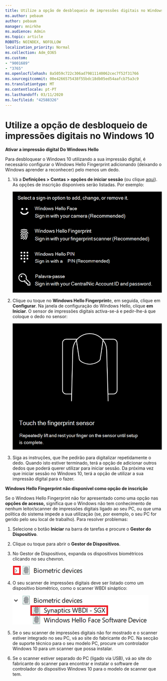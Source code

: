 ```yaml
---
title: Utilize a opção de desbloqueio de impressões digitais no Windows 10
ms.author: pebaum
author: pebaum
manager: mnirkhe
ms.audience: Admin
ms.topic: article
ROBOTS: NOINDEX, NOFOLLOW
localization_priority: Normal
ms.collection: Adm_O365
ms.custom:
- "9001689"
- "3765"
ms.openlocfilehash: 8a5059c722c306ad79811140062cec7f52f31766
ms.sourcegitcommit: 00e4266575438f55bdc18db05ed54aafcb75a3c9
ms.translationtype: MT
ms.contentlocale: pt-PT
ms.lasthandoff: 03/11/2020
ms.locfileid: "42588326"
---
```

# <a name="use-fingerprint-unlock-option-in-windows-10"></a>Utilize a opção de desbloqueio de impressões digitais no Windows 10

**Ativar a impressão digital Do Windows Hello**

Para desbloquear o Windows 10 utilizando a sua impressão digital, é necessário configurar o Windows Hello Fingerprint adicionando (deixando o Windows aprender a reconhecer) pelo menos um dedo. 

1. Vá a **Definições > Contas > opções de iniciar sessão** (ou clique [aqui](ms-settings:signinoptions?activationSource=GetHelp)). As opções de inscrição disponíveis serão listadas. Por exemplo:

    ![Opções de inscrição.](media/sign-in-options.png)

2. Clique ou toque no **Windows Hello Fingerprint**e, em seguida, clique em **Configurar**. Na janela de configuração do Windows Hello, clique **em Iniciar**. O sensor de impressões digitais activa-se-á e pedir-lhe-á que coloque o dedo no sensor:

   ![Sensor de impressões digitais.](media/fingerprint-sensor.png)

3. Siga as instruções, que lhe pedirão para digitalizar repetidamente o dedo. Quando isto estiver terminado, terá a opção de adicionar outros dedos que poderá querer utilizar para iniciar sessão. Da próxima vez que iniciar sessão no Windows 10, terá a opção de utilizar a sua impressão digital para o fazer.

**Windows Hello Fingerprint não disponível como opção de inscrição**

Se o Windows Hello Fingerprint não for apresentado como uma opção nas **opções de acesso,** significa que o Windows não tem conhecimento de nenhum leitor/scanner de impressões digitais ligado ao seu PC, ou que uma política do sistema impede a sua utilização (se, por exemplo, o seu PC for gerido pelo seu local de trabalho). Para resolver problemas: 

1. Selecione o botão **Iniciar** na barra de tarefas e procure o **Gestor do Dispositivo**.

2. Clique ou toque para abrir o **Gestor de Dispositivos**.

3. No Gestor de Dispositivos, expanda os dispositivos biométricos clicando no seu chevron.

   ![Dispositivos biométricos.](media/biometric-devices.png)

4. O seu scanner de impressões digitais deve ser listado como um dispositivo biométrico, como o scanner WBDI sináptico:

   ![Dispositivos biométricos.](media/biometric-devices-expanded.png)

5. Se o seu scanner de impressões digitais não for mostrado e o scanner estiver integrado no seu PC, vá ao site do fabricante do PC. Na secção de suporte técnico para o seu modelo PC, procure um controlador Windows 10 para um scanner que possa instalar.

6. Se o scanner estiver separado do PC (ligado via USB), vá ao site do fabricante do scanner para encontrar e instalar o software de controlador do dispositivo Windows 10 para o modelo de scanner que tem.
